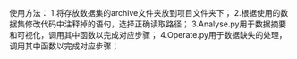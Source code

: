 使用方法：
1.将存放数据集的archive文件夹放到项目文件夹下；
2.根据使用的数据集修改代码中注释掉的语句，选择正确读取路径；
3.Analyse.py用于数据摘要和可视化，调用其中函数以完成对应步骤；
4.Operate.py用于数据缺失的处理，调用其中函数以完成对应步骤；
